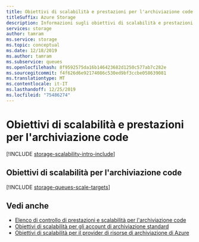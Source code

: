 ```yaml
---
title: Obiettivi di scalabilità e prestazioni per l'archiviazione code
titleSuffix: Azure Storage
description: Informazioni sugli obiettivi di scalabilità e prestazioni per l'archiviazione code.
services: storage
author: tamram
ms.service: storage
ms.topic: conceptual
ms.date: 12/18/2019
ms.author: tamram
ms.subservice: queues
ms.openlocfilehash: 8f9592575da16b146423682d1250c577ab7c282e
ms.sourcegitcommit: f4f626d6e92174086c530ed9bf3ccbe058639081
ms.translationtype: MT
ms.contentlocale: it-IT
ms.lasthandoff: 12/25/2019
ms.locfileid: "75486274"
---
```

# <a name="scalability-and-performance-targets-for-queue-storage"></a>Obiettivi di scalabilità e prestazioni per l'archiviazione code

[!INCLUDE [storage-scalability-intro-include](../../../includes/storage-scalability-intro-include.md)]

## <a name="scale-targets-for-queue-storage"></a>Obiettivi di scalabilità per l'archiviazione code

[!INCLUDE [storage-queues-scale-targets](../../../includes/storage-queues-scale-targets.md)]

## <a name="see-also"></a>Vedi anche

- [Elenco di controllo di prestazioni e scalabilità per l'archiviazione code](storage-performance-checklist.md)
- [Obiettivi di scalabilità per gli account di archiviazione standard](../common/scalability-targets-standard-account.md)
- [Obiettivi di scalabilità per il provider di risorse di archiviazione di Azure](../common/scalability-targets-resource-provider.md)
